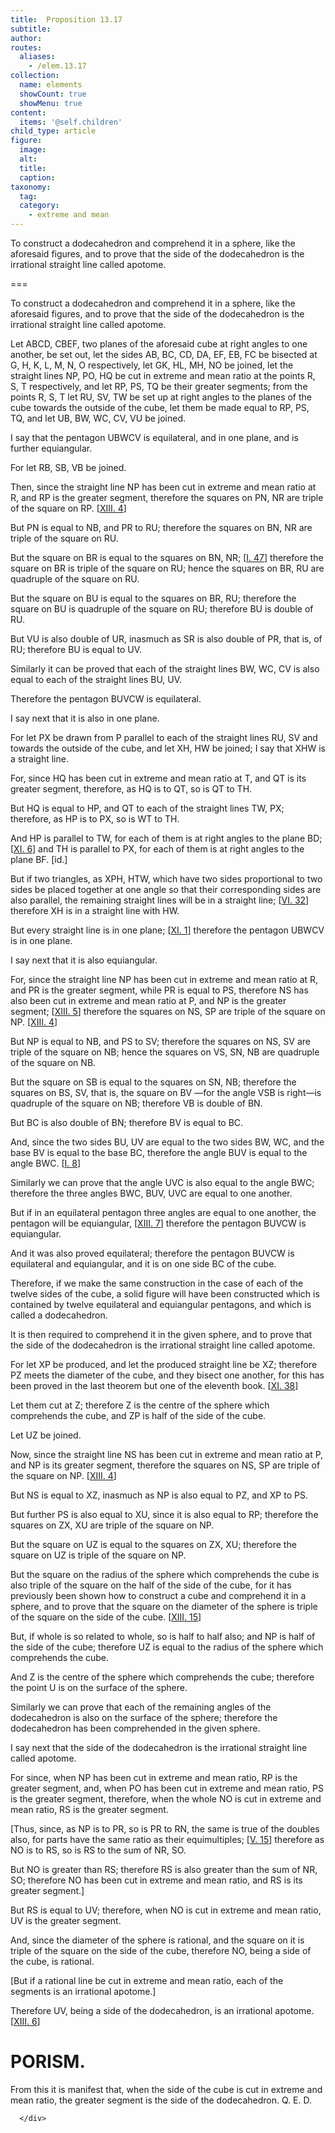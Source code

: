 ```yaml
---
title:  Proposition 13.17
subtitle: 
author:
routes:
  aliases:
    - /elem.13.17
collection:
  name: elements
  showCount: true
  showMenu: true
content:
  items: '@self.children'
child_type: article
figure:
  image:
  alt:
  title:
  caption:
taxonomy:
  tag:
  category:
    - extreme and mean
---
```


<p><hi rend="ital">To construct a dodecahedron and comprehend it in a sphere</hi>, <hi rend="ital">like the aforesaid figures, and to prove that the side of the dodecahedron is the irrational straight line called apotome.</hi>
      </p>

===

<p><span class="ital">To construct a dodecahedron and comprehend it in a sphere</span>, <span class="ital">like the aforesaid figures, and to prove that the side of the dodecahedron is the irrational straight line called apotome.</span>
      </p>

<p>Let <span class="ital">ABCD</span>, <span class="ital">CBEF</span>, two planes of the aforesaid cube at right angles to one another, be set out, let the sides <span class="ital">AB</span>, <span class="ital">BC</span>, <span class="ital">CD</span>, <span class="ital">DA</span>, <span class="ital">EF</span>, <span class="ital">EB</span>, <span class="ital">FC</span> be bisected at <span class="ital">G</span>, <span class="ital">H</span>, <span class="ital">K</span>, <span class="ital">L</span>, <span class="ital">M</span>, <span class="ital">N</span>, <span class="ital">O</span> respectively, let <span class="ital">GK</span>, <span class="ital">HL</span>, <span class="ital">MH</span>, <span class="ital">NO</span> be joined, let the straight lines <span class="ital">NP</span>, <span class="ital">PO</span>, <span class="ital">HQ</span> be cut in extreme and mean ratio at the points <span class="ital">R</span>, <span class="ital">S</span>, <span class="ital">T</span> respectively, and let <span class="ital">RP</span>, <span class="ital">PS</span>, <span class="ital">TQ</span> be their greater segments; from the points <span class="ital">R</span>, <span class="ital">S</span>, <span class="ital">T</span> let <span class="ital">RU</span>, <span class="ital">SV</span>, <span class="ital">TW</span> be set up at right angles to the planes of the cube towards the outside of the cube, let them be made equal to <span class="ital">RP</span>, <span class="ital">PS</span>, <span class="ital">TQ</span>, and let <span class="ital">UB</span>, <span class="ital">BW</span>, <span class="ital">WC</span>, <span class="ital">CV</span>, <span class="ital">VU</span> be joined. 
      </p>

<p>I say that the pentagon <span class="ital">UBWCV</span> is equilateral, and in one plane, and is further equiangular. </p>

<p>For let <span class="ital">RB</span>, <span class="ital">SB</span>, <span class="ital">VB</span> be joined. <pb n="494"/></p>

<p>Then, since the straight line <span class="ital">NP</span> has been cut in extreme and mean ratio at <span class="ital">R</span>, and <span class="ital">RP</span> is the greater segment, therefore the squares on <span class="ital">PN</span>, <span class="ital">NR</span> are triple of the square on <span class="ital">RP</span>. [<a href="/elem.13.4">XIII. 4</a>] </p>

<p>But <span class="ital">PN</span> is equal to <span class="ital">NB</span>, and <span class="ital">PR</span> to <span class="ital">RU</span>; therefore the squares on <span class="ital">BN</span>, <span class="ital">NR</span> are triple of the square on <span class="ital">RU</span>. </p>

<p>But the square on <span class="ital">BR</span> is equal to the squares on <span class="ital">BN</span>, <span class="ital">NR</span>; [<a href="/elem.1.47">I. 47</a>] therefore the square on <span class="ital">BR</span> is triple of the square on <span class="ital">RU</span>; hence the squares on <span class="ital">BR</span>, <span class="ital">RU</span> are quadruple of the square on <span class="ital">RU</span>. </p>

<p>But the square on <span class="ital">BU</span> is equal to the squares on <span class="ital">BR</span>, <span class="ital">RU</span>; therefore the square on <span class="ital">BU</span> is quadruple of the square on <span class="ital">RU</span>; therefore <span class="ital">BU</span> is double of <span class="ital">RU</span>. </p>

<p>But <span class="ital">VU</span> is also double of <span class="ital">UR</span>, inasmuch as <span class="ital">SR</span> is also double of <span class="ital">PR</span>, that is, of <span class="ital">RU</span>; therefore <span class="ital">BU</span> is equal to <span class="ital">UV</span>. </p>

<p>Similarly it can be proved that each of the straight lines <span class="ital">BW</span>, <span class="ital">WC</span>, <span class="ital">CV</span> is also equal to each of the straight lines <span class="ital">BU</span>, <span class="ital">UV</span>. </p>

<p>Therefore the pentagon <span class="ital">BUVCW</span> is equilateral. </p>

<p>I say next that it is also in one plane. </p>

<p>For let <span class="ital">PX</span> be drawn from <span class="ital">P</span> parallel to each of the straight lines <span class="ital">RU</span>, <span class="ital">SV</span> and towards the outside of the cube, and let <span class="ital">XH</span>, <span class="ital">HW</span> be joined; I say that <span class="ital">XHW</span> is a straight line. </p>

<p>For, since <span class="ital">HQ</span> has been cut in extreme and mean ratio at <span class="ital">T</span>, and <span class="ital">QT</span> is its greater segment, therefore, as <span class="ital">HQ</span> is to <span class="ital">QT</span>, so is <span class="ital">QT</span> to <span class="ital">TH</span>. </p>

<p>But <span class="ital">HQ</span> is equal to <span class="ital">HP</span>, and <span class="ital">QT</span> to each of the straight lines <span class="ital">TW</span>, <span class="ital">PX</span>; therefore, as <span class="ital">HP</span> is to <span class="ital">PX</span>, so is <span class="ital">WT</span> to <span class="ital">TH</span>. </p>

<p>And <span class="ital">HP</span> is parallel to <span class="ital">TW</span>, for each of them is at right angles to the plane <span class="ital">BD</span>; [<a href="/elem.11.6">XI. 6</a>] and <span class="ital">TH</span> is parallel to <span class="ital">PX</span>, for each of them is at right angles to the plane <span class="ital">BF</span>. [<span class="ital">id</span>.] <pb n="495"/></p>

<p>But if two triangles, as <span class="ital">XPH</span>, <span class="ital">HTW</span>, which have two sides proportional to two sides be placed together at one angle so that their corresponding sides are also parallel, the remaining straight lines will be in a straight line; [<a href="/elem.6.32">VI. 32</a>] therefore <span class="ital">XH</span> is in a straight line with <span class="ital">HW</span>. </p>

<p>But every straight line is in one plane; [<a href="/elem.11.1">XI. 1</a>] therefore the pentagon <span class="ital">UBWCV</span> is in one plane. </p>

<p>I say next that it is also equiangular. </p>

<p>For, since the straight line <span class="ital">NP</span> has been cut in extreme and mean ratio at <span class="ital">R</span>, and <span class="ital">PR</span> is the greater segment, while <span class="ital">PR</span> is equal to <span class="ital">PS</span>, therefore <span class="ital">NS</span> has also been cut in extreme and mean ratio at <span class="ital">P</span>, and <span class="ital">NP</span> is the greater segment; [<a href="/elem.13.5">XIII. 5</a>] therefore the squares on <span class="ital">NS</span>, <span class="ital">SP</span> are triple of the square on <span class="ital">NP</span>. [<a href="/elem.13.4">XIII. 4</a>] </p>

<p>But <span class="ital">NP</span> is equal to <span class="ital">NB</span>, and <span class="ital">PS</span> to <span class="ital">SV</span>; therefore the squares on <span class="ital">NS</span>, <span class="ital">SV</span> are triple of the square on <span class="ital">NB</span>; hence the squares on <span class="ital">VS</span>, <span class="ital">SN</span>, <span class="ital">NB</span> are quadruple of the square on <span class="ital">NB</span>. </p>

<p>But the square on <span class="ital">SB</span> is equal to the squares on <span class="ital">SN</span>, <span class="ital">NB</span>; therefore the squares on <span class="ital">BS</span>, <span class="ital">SV</span>, that is, the square on <span class="ital">BV</span> —for the angle <span class="ital">VSB</span> is right—is quadruple of the square on <span class="ital">NB</span>; therefore <span class="ital">VB</span> is double of <span class="ital">BN</span>. </p>

<p>But <span class="ital">BC</span> is also double of <span class="ital">BN</span>; therefore <span class="ital">BV</span> is equal to <span class="ital">BC</span>. </p>

<p>And, since the two sides <span class="ital">BU</span>, <span class="ital">UV</span> are equal to the two sides <span class="ital">BW</span>, <span class="ital">WC</span>, and the base <span class="ital">BV</span> is equal to the base <span class="ital">BC</span>, therefore the angle <span class="ital">BUV</span> is equal to the angle <span class="ital">BWC</span>. [<a href="/elem.1.8">I. 8</a>] </p>

<p>Similarly we can prove that the angle <span class="ital">UVC</span> is also equal to the angle <span class="ital">BWC</span>; therefore the three angles <span class="ital">BWC</span>, <span class="ital">BUV</span>, <span class="ital">UVC</span> are equal to one another. <pb n="496"/></p>

<p>But if in an equilateral pentagon three angles are equal to one another, the pentagon will be equiangular, [<a href="/elem.13.7">XIII. 7</a>] therefore the pentagon <span class="ital">BUVCW</span> is equiangular. </p>

<p>And it was also proved equilateral; therefore the pentagon <span class="ital">BUVCW</span> is equilateral and equiangular, and it is on one side <span class="ital">BC</span> of the cube. </p>

<p>Therefore, if we make the same construction in the case of each of the twelve sides of the cube, a solid figure will have been constructed which is contained by twelve equilateral and equiangular pentagons, and which is called a dodecahedron. </p>

<p>It is then required to comprehend it in the given sphere, and to prove that the side of the dodecahedron is the irrational straight line called apotome. </p>

<p>For let <span class="ital">XP</span> be produced, and let the produced straight line be <span class="ital">XZ</span>; therefore <span class="ital">PZ</span> meets the diameter of the cube, and they bisect one another, for this has been proved in the last theorem but one of the eleventh book. [<a href="/elem.11.38">XI. 38</a>] </p>

<p>Let them cut at <span class="ital">Z</span>; therefore <span class="ital">Z</span> is the centre of the sphere which comprehends the cube, and <span class="ital">ZP</span> is half of the side of the cube. </p>

<p>Let <span class="ital">UZ</span> be joined. </p>

<p>Now, since the straight line <span class="ital">NS</span> has been cut in extreme and mean ratio at <span class="ital">P</span>, and <span class="ital">NP</span> is its greater segment, therefore the squares on <span class="ital">NS</span>, <span class="ital">SP</span> are triple of the square on <span class="ital">NP</span>. [<a href="/elem.13.4">XIII. 4</a>] </p>

<p>But <span class="ital">NS</span> is equal to <span class="ital">XZ</span>, inasmuch as <span class="ital">NP</span> is also equal to <span class="ital">PZ</span>, and <span class="ital">XP</span> to <span class="ital">PS</span>. </p>

<p>But further <span class="ital">PS</span> is also equal to <span class="ital">XU</span>, since it is also equal to <span class="ital">RP</span>; therefore the squares on <span class="ital">ZX</span>, <span class="ital">XU</span> are triple of the square on <span class="ital">NP</span>. </p>

<p>But the square on <span class="ital">UZ</span> is equal to the squares on <span class="ital">ZX</span>, <span class="ital">XU</span>; therefore the square on <span class="ital">UZ</span> is triple of the square on <span class="ital">NP</span>. <pb n="497"/></p>

<p>But the square on the radius of the sphere which comprehends the cube is also triple of the square on the half of the side of the cube, for it has previously been shown how to construct a cube and comprehend it in a sphere, and to prove that the square on the diameter of the sphere is triple of the square on the side of the cube. [<a href="/elem.13.15">XIII. 15</a>] </p>

<p>But, if whole is so related to whole, so is half to half also; and <span class="ital">NP</span> is half of the side of the cube; therefore <span class="ital">UZ</span> is equal to the radius of the sphere which comprehends the cube. </p>

<p>And <span class="ital">Z</span> is the centre of the sphere which comprehends the cube; therefore the point <span class="ital">U</span> is on the surface of the sphere. </p>

<p>Similarly we can prove that each of the remaining angles of the dodecahedron is also on the surface of the sphere; therefore the dodecahedron has been comprehended in the given sphere. </p>

<p>I say next that the side of the dodecahedron is the irrational straight line called apotome. </p>

<p>For since, when <span class="ital">NP</span> has been cut in extreme and mean ratio, <span class="ital">RP</span> is the greater segment, and, when <span class="ital">PO</span> has been cut in extreme and mean ratio, <span class="ital">PS</span> is the greater segment, therefore, when the whole <span class="ital">NO</span> is cut in extreme and mean ratio, <span class="ital">RS</span> is the greater segment. </p>

<p>[Thus, since, as <span class="ital">NP</span> is to <span class="ital">PR</span>, so is <span class="ital">PR</span> to <span class="ital">RN</span>, the same is true of the doubles also, for parts have the same ratio as their equimultiples; [<a href="/elem.5.15">V. 15</a>] therefore as <span class="ital">NO</span> is to <span class="ital">RS</span>, so is <span class="ital">RS</span> to the sum of <span class="ital">NR</span>, <span class="ital">SO</span>. </p>

<p>But <span class="ital">NO</span> is greater than <span class="ital">RS</span>; therefore <span class="ital">RS</span> is also greater than the sum of <span class="ital">NR</span>, <span class="ital">SO</span>; therefore <span class="ital">NO</span> has been cut in extreme and mean ratio, and <span class="ital">RS</span> is its greater segment.] </p>

<p>But <span class="ital">RS</span> is equal to <span class="ital">UV</span>; therefore, when <span class="ital">NO</span> is cut in extreme and mean ratio, <span class="ital">UV</span> is the greater segment. <pb n="498"/></p>

<p>And, since the diameter of the sphere is rational, and the square on it is triple of the square on the side of the cube, therefore <span class="ital">NO</span>, being a side of the cube, is rational. </p>

<p>[But if a rational line be cut in extreme and mean ratio, each of the segments is an irrational apotome.] </p>

<p>Therefore <span class="ital">UV</span>, being a side of the dodecahedron, is an irrational apotome. [<a href="/elem.13.6">XIII. 6</a>] </p>
<div id="elem.13.17.p.1" class="porism">
       <h1>PORISM.</h1>
       
<p>From this it is manifest that, when the side of the cube is cut in extreme and mean ratio, the greater segment is the side of the dodecahedron. Q. E. D.</p>

      </div>
